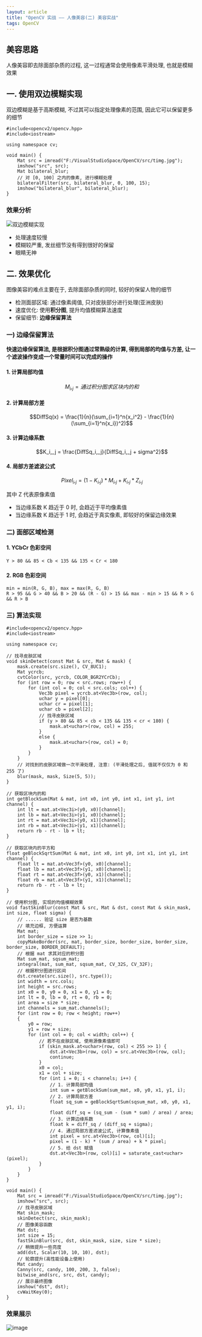 ```yaml
---
layout: article
title: "OpenCV 实战 —— 人像美容(二) 美容实战"
tags: OpenCV
---
```


## 美容思路
人像美容即去除面部杂质的过程, 这一过程通常会使用像素平滑处理, 也就是模糊效果

<!--more-->

## 一. 使用双边模糊实现
双边模糊是基于高斯模糊, 不过其可以指定处理像素的范围, 因此它可以保留更多的细节
```
#include<opencv2/opencv.hpp>
#include<iostream>

using namespace cv;

void main() {
	Mat src = imread("F:/VisualStudioSpace/OpenCV/src/timg.jpg");
	imshow("src", src);
	Mat bilateral_blur;
	// 对 [0, 100] 之内的像素, 进行模糊处理
	bilateralFilter(src, bilateral_blur, 0, 100, 15);
	imshow("bilateral_blur", bilateral_blur);
}
```
### 效果分析
![双边模糊实现](https://i.loli.net/2019/05/29/5cee35d12082e78379.png)

- 处理速度较慢
- 模糊较严重, 发丝细节没有得到很好的保留
- 眼睛无神

## 二. 效果优化
图像美容的难点主要在于, 去除面部杂质的同时, 较好的保留人物的细节
- 检测面部区域: 通过像素阈值, 只对皮肤部分进行处理(亚洲皮肤)
- 速度优化: 使用**积分图**, 提升均值模糊算法速度
- 保留细节: **边缘保留算法**

### 一) 边缘保留算法
**快速边缘保留算法, 是根据积分图通过常熟级的计算, 得到局部的均值与方差, 让一个滤波操作变成一个常量时间可以完成的操作**

#### 1. 计算局部均值
$$M_i,_j = 通过积分图求区块内的和$$
#### 2. 计算局部方差
$$DiffSq(x) = \frac{1}{n}(\sum_{i=1}^n{x_i^2} - \frac{1}{n}(\sum_{i=1}^n{x_i})^2)$$

#### 3. 计算边缘系数
$$K_i,_j = \frac{DiffSq_i,_j}{DiffSq_i,_j + sigma^2}$$

#### 4. 局部方差滤波公式
$$Pixel_i,_j = (1 - K_i,_j)*M_i,_j + K_i,_j*Z_i,_j$$

其中 Z 代表原像素值
- 当边缘系数 K 趋近于 0 时, 会趋近于平均像素值
- 当边缘系数 K 趋近于 1 时, 会趋近于真实像素, 即较好的保留边缘效果

### 二) 面部区域检测
#### 1. YCbCr 色彩空间
```
Y > 80 && 85 < Cb < 135 && 135 < Cr < 180
```
#### 2. RGB 色彩空间
```
min = min(R, G, B), max = max(R, G, B)
R > 95 && G > 40 && B > 20 && (R - G) > 15 && max - min > 15 && R > G && R > B
```

### 三) 算法实现
```
#include<opencv2/opencv.hpp>
#include<iostream>

using namespace cv;

// 找寻皮肤区域
void skinDetect(const Mat & src, Mat & mask) {
	mask.create(src.size(), CV_8UC1);
	Mat ycrcb;
	cvtColor(src, ycrcb, COLOR_BGR2YCrCb);
	for (int row = 0; row < src.rows; row++) {
		for (int col = 0; col < src.cols; col++) {
			Vec3b pixel = ycrcb.at<Vec3b>(row, col);
			uchar y = pixel[0];
			uchar cr = pixel[1];
			uchar cb = pixel[2];
			// 找寻皮肤区域
			if (y > 80 && 85 < cb < 135 && 135 < cr < 180) {
				mask.at<uchar>(row, col) = 255;
			}
			else {
				mask.at<uchar>(row, col) = 0;
			}
		}
	}
	// 对找到的皮肤区域做一次平滑处理, 注意: (平滑处理之后, 值就不仅仅为 0 和 255 了)
	blur(mask, mask, Size(5, 5));
}

// 获取区块内的和
int getBlockSum(Mat & mat, int x0, int y0, int x1, int y1, int channel) {
	int lt = mat.at<Vec3i>(y0, x0)[channel];
	int lb = mat.at<Vec3i>(y1, x0)[channel];
	int rt = mat.at<Vec3i>(y0, x1)[channel];
	int rb = mat.at<Vec3i>(y1, x1)[channel];
	return rb - rt - lb + lt;
}

// 获取区块内的平方和
float geBlockSqrtSum(Mat & mat, int x0, int y0, int x1, int y1, int channel) {
	float lt = mat.at<Vec3f>(y0, x0)[channel];
	float lb = mat.at<Vec3f>(y1, x0)[channel];
	float rt = mat.at<Vec3f>(y0, x1)[channel];
	float rb = mat.at<Vec3f>(y1, x1)[channel];
	return rb - rt - lb + lt;
}

// 使用积分图, 实现的均值模糊效果
void fastSkinBlur(const Mat & src, Mat & dst, const Mat & skin_mask, int size, float sigma) {
	// ...... 验证 size 是否为基数
	// 填充边框, 方便运算
	Mat mat;
	int border_size = size >> 1;
	copyMakeBorder(src, mat, border_size, border_size, border_size, border_size, BORDER_DEFAULT);
	// 根据 mat 求其对应的积分图
	Mat sum_mat, sqsum_mat;
	integral(mat, sum_mat, sqsum_mat, CV_32S, CV_32F);
	// 根据积分图进行区间
	dst.create(src.size(), src.type());
	int width = src.cols;
	int height = src.rows;
	int x0 = 0, y0 = 0, x1 = 0, y1 = 0;
	int lt = 0, lb = 0, rt = 0, rb = 0;
	int area = size * size;
	int channels = sum_mat.channels();
	for (int row = 0; row < height; row++)
	{
		y0 = row;
		y1 = row + size;
		for (int col = 0; col < width; col++) {
			// 若不在皮肤区域, 使用源像素值即可
			if (skin_mask.at<uchar>(row, col) < 255 >> 1) {
				dst.at<Vec3b>(row, col) = src.at<Vec3b>(row, col);
				continue;
			}
			x0 = col;
			x1 = col + size;
			for (int i = 0; i < channels; i++) {
				// 1. 计算局部均值
				int sum = getBlockSum(sum_mat, x0, y0, x1, y1, i);
				// 2. 计算局部方差
				float sq_sum = geBlockSqrtSum(sqsum_mat, x0, y0, x1, y1, i);
				float diff_sq = (sq_sum - (sum * sum) / area) / area;
				// 3. 计算边缘系数
				float k = diff_sq / (diff_sq + sigma);
				// 4. 通过局部方差滤波公式, 计算像素值
				int pixel = src.at<Vec3b>(row, col)[i];
				pixel = (1 - k) * (sum / area) + k * pixel;
				// 5. 给 dst 赋值
				dst.at<Vec3b>(row, col)[i] = saturate_cast<uchar>(pixel);
			}
		}
	}
}

void main() {
	Mat src = imread("F:/VisualStudioSpace/OpenCV/src/timg.jpg");
	imshow("src", src);
	// 找寻皮肤区域
	Mat skin_mask;
	skinDetect(src, skin_mask);
	// 图像美容函数
	Mat dst;
	int size = 15;
	fastSkinBlur(src, dst, skin_mask, size, size * size);
	// 稍微提升一些亮度
	add(dst, Scalar(10, 10, 10), dst);
	// 轮廓提升(高性能设备上使用)
	Mat candy;
	Canny(src, candy, 100, 200, 3, false);
	bitwise_and(src, src, dst, candy);
	// 展示最终图像
	imshow("dst", dst);
	cvWaitKey(0);
}
```

### 效果展示
![image](https://i.loli.net/2019/05/29/5cee35e85365740900.png)
